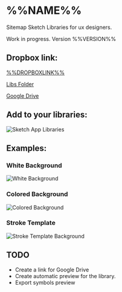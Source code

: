 # %%NAME%%

Sitemap Sketch Libraries for ux designers.

Work in progress. Version %%VERSION%%

## Dropbox link:

[%%DROPBOXLINK%%](%%DROPBOXLINK%%)

[Libs Folder](https://www.dropbox.com/sh/wxtkm4dfyl5dmwa/AAADfPXxCWib8pJdLwdigeuZa?dl=0)

[Google Drive](https://drive.google.com/drive/folders/0B-VAFp96WBFgc1R5OHM4VV8xSG8?usp=sharing)

## Add to your libraries:

![Sketch App Libraries](./assets/libraries-sketchapp.png)

## Examples:

### White Background

![White Background](./assets/ux-white-background.png)

### Colored Background

![Colored Background](./assets/ux-fill-color-background.png)

### Stroke Template

![Stroke Template Background](./assets/ux-stroke-color-background.png)

## TODO

- Create a link for Google Drive
- Create automatic preview for the library.
- Export symbols preview
